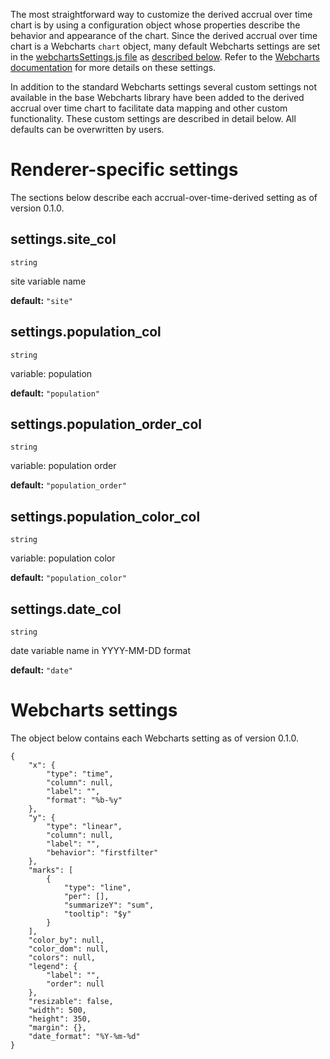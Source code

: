 The most straightforward way to customize the derived accrual over time chart is by using a configuration object whose properties describe the behavior and appearance of the chart. Since the derived accrual over time chart is a Webcharts `chart` object, many default Webcharts settings are set in the [webchartsSettings.js file](https://github.com/RhoInc/dashboard-charts/blob/master/src/accrual-over-time-derived/configuration/webchartsSettings.js) as [described below](#webcharts-settings). Refer to the [Webcharts documentation](https://github.com/RhoInc/Webcharts/wiki/Chart-Configuration) for more details on these settings.

In addition to the standard Webcharts settings several custom settings not available in the base Webcharts library have been added to the derived accrual over time chart to facilitate data mapping and other custom functionality. These custom settings are described in detail below. All defaults can be overwritten by users.

# Renderer-specific settings
The sections below describe each accrual-over-time-derived setting as of version 0.1.0.

## settings.site_col
`string`

site variable name

**default:** `"site"`



## settings.population_col
`string`

variable: population

**default:** `"population"`



## settings.population_order_col
`string`

variable: population order

**default:** `"population_order"`



## settings.population_color_col
`string`

variable: population color

**default:** `"population_color"`



## settings.date_col
`string`

date variable name in YYYY-MM-DD format

**default:** `"date"`




# Webcharts settings
The object below contains each Webcharts setting as of version 0.1.0.

```
{
    "x": {
        "type": "time",
        "column": null,
        "label": "",
        "format": "%b-%y"
    },
    "y": {
        "type": "linear",
        "column": null,
        "label": "",
        "behavior": "firstfilter"
    },
    "marks": [
        {
            "type": "line",
            "per": [],
            "summarizeY": "sum",
            "tooltip": "$y"
        }
    ],
    "color_by": null,
    "color_dom": null,
    "colors": null,
    "legend": {
        "label": "",
        "order": null
    },
    "resizable": false,
    "width": 500,
    "height": 350,
    "margin": {},
    "date_format": "%Y-%m-%d"
}
```
